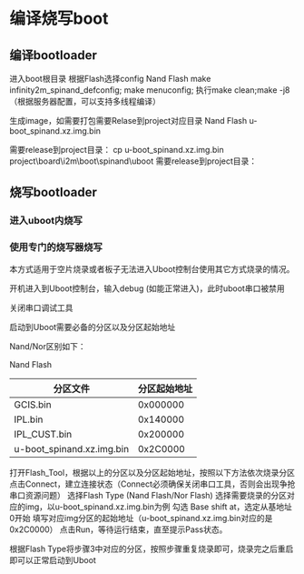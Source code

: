 # 编译烧写boot

## 编译bootloader

进入boot根目录
根据Flash选择config
Nand Flash
make infinity2m_spinand_defconfig; make menuconfig;
执行make clean;make -j8 （根据服务器配置，可以支持多线程编译）

生成image，如需要打包需要Relase到project对应目录
Nand Flash u-boot_spinand.xz.img.bin

需要release到project目录：
cp u-boot_spinand.xz.img.bin project\board\i2m\boot\spinand\uboot	需要release到project目录：

## 烧写bootloader

### 进入uboot内烧写


### 使用专门的烧写器烧写

本方式适用于空片烧录或者板子无法进入Uboot控制台使用其它方式烧录的情况。

开机进入到Uboot控制台，输入debug (如能正常进入)，此时uboot串口被禁用

关闭串口调试工具

启动到Uboot需要必备的分区以及分区起始地址

Nand/Nor区别如下：

Nand Flash

|分区文件 |	分区起始地址 |
|-------- | ---------- |
|GCIS.bin |	0x000000 |
| IPL.bin | 	0x140000 |
| IPL_CUST.bin | 	0x200000 |
| u-boot_spinand.xz.img.bin | 	0x2C0000 |


打开Flash_Tool，根据以上的分区以及分区起始地址，按照以下方法依次烧录分区
点击Connect，建立连接状态（Connect必须确保关闭串口工具，否则会出现争抢串口资源问题）
选择Flash Type (Nand Flash/Nor Flash)
选择需要烧录的分区对应的img，以u-boot_spinand.xz.img.bin为例
勾选 Base shift at，选定从基地址0开始
填写对应img分区的起始地址（u-boot_spinand.xz.img.bin对应的是0x2C0000）
点击Run，等待运行结束，直至提示Pass状态。



根据Flash Type将步骤3中对应的分区，按照步骤重复烧录即可，烧录完之后重启即可以正常启动到Uboot